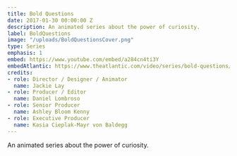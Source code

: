 ```yaml
---
title: Bold Questions
date: 2017-01-30 00:00:00 Z
description: An animated series about the power of curiosity.
label: BoldQuestions
image: "/uploads/BoldQuestionsCover.png"
type: Series
emphasis: 1
embed: https://www.youtube.com/embed/a284cn4ti3Y
embedAtlantic: https://www.theatlantic.com/video/series/bold-questions/
credits:
- role: Director / Designer / Animator
  name: Jackie Lay
- role: Producer / Editor
  name: Daniel Lombroso
- role: Senior Producer
  name: Ashley Bloom Kenny
- role: Executive Producer
  name: Kasia Cieplak-Mayr von Baldegg
---
```


An animated series about the power of curiosity.